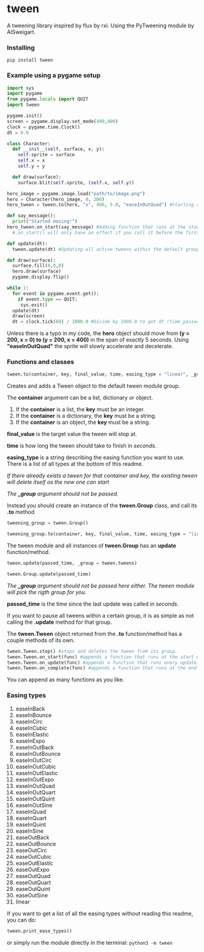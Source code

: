 # tween
A tweening library inspired by flux by rxi. Using the PyTweening module by AlSweigart.
### Installing
`pip install tween`

### Example using a pygame setup

```python
import sys
import pygame
from pygame.locals import QUIT
import tween

pygame.init()
screen = pygame.display.set_mode(400,400)
clock = pygame.time.Clock()
dt = 0.0

class Character:
  def __init__(self, surface, x, y):
    self.sprite = surface
    self.x = x
    self.y = y

  def draw(surface):
    surface.blit(self.sprite, (self.x, self.y))

hero_image = pygame.image.load("path/to/image.png")
hero = Character(hero_image, 0, 200)
hero_tween = tween.to(hero, "x", 400, 5.0, "easeInOutQuad") #Starting a tween.

def say_message():
  print("Started moving!")
hero_tween.on_start(say_message) #Adding function that runs at the start of the tween-
  #.on_start() will only have an effect if you call it before the first time the tween is updated

def update(dt):
  tween.update(dt) #Updating all active tweens within the default group

def draw(surface):
  surface.fill(0,0,0)
  hero.draw(surface)
  pygame.display.flip()

while 1:
  for event in pygame.event.get():
    if event.type == QUIT:
     sys.exit()
  update(dt)
  draw(screen)
  dt = clock.tick(60) / 1000.0 #Divide by 1000.0 to get dt (time_passed) in seconds

```
Unless there is a typo in my code, the **hero** object should move from **(y = 200, x = 0) to (y = 200, x = 400)** in the span of exactly 5 seconds. Using **"easeInOutQuad"** the sprite will slowly accelerate and decelerate.


### Functions and classes
```python
tween.to(container, key, final_value, time, easing_type = "linear", _group = tween.tweens) --> tween.Tween
```

Creates and adds a Tween object to the default tween module group.

The **container** argument can be a list, dictionary or object.
1.  If the **container** is a list, the **key** must be an integer.
2.  If the **container** is a dictionary, the **key** must be a string.
3.  If the **container** is an object, the **key** must be a string.

**final_value** is the target value the tween will stop at.

**time** is how long the tween should take to finish in _seconds_.

**easing_type** is a string describing the easing function you want to use. There is a list of all types at the bottom of this readme.

_If there already exists a tween for that container and key, the existing tween will delete itself os the new one can start_

 _The **_group** argument should not be passed._

Instead you should create an instance of the **tween.Group** class, and call its **.to** method

```python
tweening_group = tween.Group()

tweening_group.to(container, key, final_value, time, easing_type = "linear") --> tween.Tween
```

The tween module and all instances of **tween.Group** has an **update** function/method.

```python
tween.update(passed_time, _group = tween.tweens)
```
```python
tween.Group.update(passed_time)
```

_The **_group** argument should not be passed here either. The tween module will pick the rigth group for you._

**passed_time** is the time since the last update was called in _seconds_.

If you want to pause all tweens within a certain group, it is as simple as not calling the **.update** method for that group.

The **tween.Tween** object returned from the **.to** function/method has a couple methods of its own.

```python
tween.Tween.stop() #stops and deletes the tween from its group.
tween.Tween.on_start(func) #appends a function that runs at the start of the tween.
tween.Tween.on_update(func) #appends a function that runs every update.
tween.Tween.on_complete(func) #appends a function that runs at the end of the tween.
```

You can append as many functions as you like.

### Easing types
1. easeInBack
2. easeInBounce
3. easeInCirc
4. easeInCubic
5. easeInElastic
6. easeInExpo
7. easeInOutBack
8. easeInOutBounce
9. easeInOutCirc
10. easeInOutCubic
11. easeInOutElastic
12. easeInOutExpo
13. easeInOutQuad
14. easeInOutQuart
15. easeInOutQuint
16. easeInOutSine
17. easeInQuad
18. easeInQuart
19. easeInQuint
20. easeInSine
21. easeOutBack
22. easeOutBounce
23. easeOutCirc
24. easeOutCubic
25. easeOutElastic
26. easeOutExpo
27. easeOutQuad
28. easeOutQuart
29. easeOutQuint
30. easeOutSine
31. linear

If you want to get a list of all the easing types without reading this readme, you can do:
```python
tween.print_ease_types()
```
or simply run the module directly in the terminal: `python3 -m tween`
